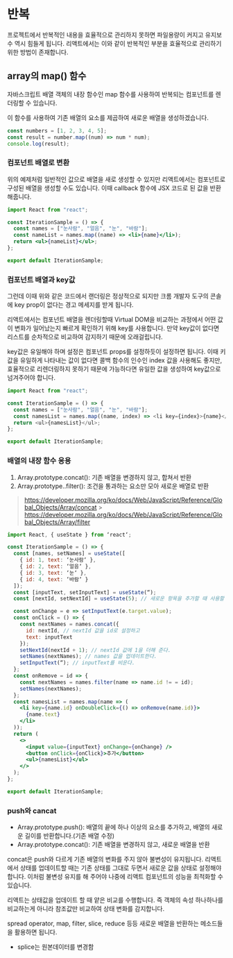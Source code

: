 # 반복

프로젝트에서 반복적인 내용을 효율적으로 관리하지 못하면 파일용량이 커지고 유지보수 역시 힘들게 됩니다. 리액트에서는 이와 같이 반복적인 부분을 효율적으로 관리하기 위한 방법이 존재합니다.

## array의 map() 함수

자바스크립트 배열 객체의 내장 함수인 map 함수를 사용하여 반복되는 컴포넌트를 렌더링할 수 있습니다.

<!--
map 함수의 파라미터는 다음과 같습니다.

```
arr.map(callback, [thisArg])

• callback: 새로운 배열의 요소를 생성하는 함수로 파라미터는 다음 세 가지입니다.
- currentValue: 현재 처리하고 있는 요소
- index: 현재 처리하고 있는 요소의 index 값
- array: 현재 처리하고 있는 원본 배열

• thisArg(선택 항목): callback 함수 내부에서 사용할 this 레퍼런스
``` -->

이 함수를 사용하여 기존 배열의 요소를 제곱하여 새로운 배열을 생성하겠습니다.

```jsx
const numbers = [1, 2, 3, 4, 5];
const result = number.map((num) => num * num);
console.log(result);
```

### 컴포넌트 배열로 변환

위의 예제처럼 일반적인 값으로 배열을 새로 생성할 수 있지만 리액트에서는 컴포넌트로 구성된 배열을 생성할 수도 있습니다. 이때 callback 함수에 JSX 코드로 된 값을 반환해줍니다.

```jsx
import React from "react";

const IterationSample = () => {
  const names = ["눈사람", "얼음", "눈", "바람"];
  const nameList = names.map((name) => <li>{name}</li>);
  return <ul>{nameList}</ul>;
};

export default IterationSample;
```

### 컴포넌트 배열과 key값

그런데 이때 위와 같은 코드에서 랜더링은 정상적으로 되지만 크롬 개발자 도구의 콘솔에 key prop이 없다는 경고 메세지를 받게 됩니다.

리액트에서는 컴포넌트 배열을 렌더링할때 Virtual DOM을 비교하는 과정에서 어떤 값이 변화가 일어났는지 빠르게 확인하기 위해 key를 사용합니다. 만약 key값이 없다면 리스트를 순차적으로 비교하여 감지하기 때문에 오래걸립니다.

key값은 유일해야 하며 설정은 컴포넌트 props를 설정하듯이 설정하면 됩니다. 이때 키 값을 유일하게 나타내는 값이 없다면 콜백 함수의 인수인 index 값을 사용해도 좋지만, 효율적으로 리렌더링하지 못하기 때문에 가능하다면 유일한 값을 생성하여 key값으로 넘겨주어야 합니다.

```javascript
import React from "react";

const IterationSample = () => {
  const names = ["눈사람", "얼음", "눈", "바람"];
  const namesList = names.map((name, index) => <li key={index}>{name}</li>);
  return <ul>{namesList}</ul>;
};

export default IterationSample;
```

### 배열의 내장 함수 응용

1. Array.prototype.concat(): 기존 배열을 변경하지 않고, 합쳐서 반환
2. Array.prototype..filter(): 조건을 통과하는 요소만 모아 새로운 배열로 반환

> https://developer.mozilla.org/ko/docs/Web/JavaScript/Reference/Global_Objects/Array/concat > https://developer.mozilla.org/ko/docs/Web/JavaScript/Reference/Global_Objects/Array/filter

```jsx
import React, { useState } from ‘react‘;

const IterationSample = () => {
  const [names, setNames] = useState([
    { id: 1, text: ‘눈사람‘ },
    { id: 2, text: ‘얼음‘ },
    { id: 3, text: ‘눈‘ },
    { id: 4, text: ‘바람‘ }
  ]);
  const [inputText, setInputText] = useState(“);
  const [nextId, setNextId] = useState(5); // 새로운 항목을 추가할 때 사용할 id

  const onChange = e => setInputText(e.target.value);
  const onClick = () => {
    const nextNames = names.concat({
      id: nextId, // nextId 값을 id로 설정하고
      text: inputText
    });
    setNextId(nextId + 1); // nextId 값에 1을 더해 준다.
    setNames(nextNames); // names 값을 업데이트한다.
    setInputText(“); // inputText를 비운다.
  };
  const onRemove = id => {
    const nextNames = names.filter(name => name.id != = id);
    setNames(nextNames);
  };
  const namesList = names.map(name => (
    <li key={name.id} onDoubleClick={() => onRemove(name.id)}>
      {name.text}
    </li>
  ));
  return (
    <>
      <input value={inputText} onChange={onChange} />
      <button onClick={onClick}>추가</button>
      <ul>{namesList}</ul>
    </>
  );
};

export default IterationSample;
```

### push와 cancat

- Array.prototype.push(): 배열의 끝에 하나 이상의 요소를 추가하고, 배열의 새로운 길이를 반환합니다.(기존 배열 수정)
- Array.prototype.concat(): 기존 배열을 변경하지 않고, 새로운 배열을 반환

concat은 push와 다르게 기존 배열의 변화를 주지 않아 불변성이 유지됩니다. 리액트에서 상태를 업데이트할 때는 기존 상태를 그대로 두면서 새로운 값을 상태로 설정해야 합니다. 이처럼 불변성 유지를 해 주어야 나중에 리액트 컴포넌트의 성능을 최적화할 수 있습니다.

리액트는 상태값을 업데이트 할 때 얕은 비교를 수행합니다. 즉 객체의 속성 하나하나를 비교하는게 아니라 참조값만 비교하여 상태 변화를 감지합니다.

spread operator, map, filter, slice, reduce 등등 새로운 배열을 반환하는 메소드들을 활용하면 됩니다.

- splice는 원본데이터를 변경함
